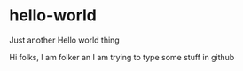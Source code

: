# hello-world
Just another Hello world thing

Hi folks,
I am folker
an I am trying to type some stuff in github
